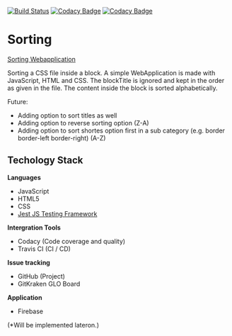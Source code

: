 [![Build Status](https://travis-ci.org/EvilAngel94/Sorting.svg?branch=master)](https://travis-ci.org/EvilAngel94/Sorting)
[![Codacy Badge](https://app.codacy.com/project/badge/Grade/811bd9624ba74c0da3fdd7de045b40cc)](https://www.codacy.com/manual/michieldesmet1994/Sorting?utm_source=github.com&amp;utm_medium=referral&amp;utm_content=EvilAngel94/Sorting&amp;utm_campaign=Badge_Grade)
[![Codacy Badge](https://app.codacy.com/project/badge/Coverage/811bd9624ba74c0da3fdd7de045b40cc)](https://www.codacy.com/manual/michieldesmet1994/Sorting?utm_source=github.com&utm_medium=referral&utm_content=EvilAngel94/Sorting&utm_campaign=Badge_Coverage)
# Sorting
[Sorting Webapplication](https://sorting-application.web.app/)

Sorting a CSS file inside a block. A simple WebApplication is made with JavaScript, HTML and CSS. 
The blockTitle is ignored and kept in the order as given in the file. The content inside the block is sorted alphabetically. 

Future:
- Adding option to sort titles as well
- Adding option to reverse sorting option (Z-A)
- Adding option to sort shortes option first in a sub category (e.g. border border-left border-right) (A-Z)

## Techology Stack
**Languages**
- JavaScript
- HTML5
- CSS
- [Jest JS Testing Framework](https://jestjs.io/docs/en/getting-started.html)

**Intergration Tools**
- Codacy (Code coverage and quality)
- Travis CI (CI / CD)

**Issue tracking**
- GitHub (Project)
- GitKraken GLO Board

**Application**
- Firebase

(*Will be implemented lateron.)
